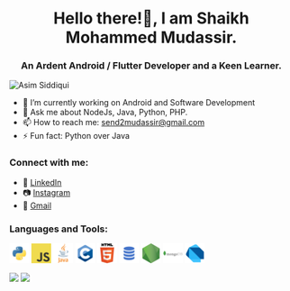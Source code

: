 <h1 align="center" >Hello there!👋, I am Shaikh Mohammed Mudassir.</h1>

<h3 align="center">An Ardent Android / Flutter Developer and a Keen Learner.</h3>
<p align="left"> <img src="https://komarev.com/ghpvc/?username=AsimAhmedSiddiquii" alt="Asim Siddiqui" /> </p>

-   🔭 I’m currently working on Android and Software Development
-   💬 Ask me about NodeJs, Java, Python, PHP.
-   📫 How to reach me: send2mudassir@gmail.com
-   ⚡ Fun fact: Python over Java

### Connect with me:

- 💼 [LinkedIn](https://www.linkedin.com/in/asim-ahmed-siddiqui-0b5904163/)
- 📷 [Instagram](https://www.instagram.com/sheikh7mudassir/)
- 📧 [Gmail](mailto:siddiquimim.s@gmail.com)

### Languages and Tools:

<p>
<img height="35" src="https://raw.githubusercontent.com/github/explore/80688e429a7d4ef2fca1e82350fe8e3517d3494d/topics/python/python.png">

<img height="35" src="https://raw.githubusercontent.com/github/explore/80688e429a7d4ef2fca1e82350fe8e3517d3494d/topics/javascript/javascript.png">

<img height="35" src="https://raw.githubusercontent.com/github/explore/80688e429a7d4ef2fca1e82350fe8e3517d3494d/topics/java/java.png">

<img height="35" src="https://raw.githubusercontent.com/github/explore/80688e429a7d4ef2fca1e82350fe8e3517d3494d/topics/c/c.png">

<img height="35" src="https://raw.githubusercontent.com/github/explore/80688e429a7d4ef2fca1e82350fe8e3517d3494d/topics/html/html.png">

<img height="35" src="https://raw.githubusercontent.com/github/explore/80688e429a7d4ef2fca1e82350fe8e3517d3494d/topics/sql/sql.png">

<img height="35" src="https://raw.githubusercontent.com/github/explore/80688e429a7d4ef2fca1e82350fe8e3517d3494d/topics/nodejs/nodejs.png">

<img height="35" src="https://raw.githubusercontent.com/github/explore/80688e429a7d4ef2fca1e82350fe8e3517d3494d/topics/mongodb/mongodb.png">
 
<img height="35" src="https://raw.githubusercontent.com/github/explore/80688e429a7d4ef2fca1e82350fe8e3517d3494d/topics/dart/dart.png">
</p>


<img src="https://github-readme-stats.vercel.app/api?username=ShaikhMudassir7&count_private=true&&show_icons=true&hide_border=false&title_color=ffffff&text_color=daf7dc&icon_color=bb2acf&bg_color=191919">

<img src="https://github-readme-stats.vercel.app/api/top-langs/?username=ShaikhMudassir7&layout=compact&hide_border=false&title_color=ffffff&text_color=daf7dc&icon_color=bb2acf&bg_color=191919">


<!--
**ShaikhMudassir7/ShaikhMudassir7** is a ✨ _special_ ✨ repository because its `README.md` (this file) appears on your GitHub profile.

Here are some ideas to get you started:

- 🔭 I’m currently working on 
- 🌱 I’m currently learning ...
- 👯 I’m looking to collaborate on ...
- 🤔 I’m looking for help with ...
- 💬 Ask me about ...
- 📫 How to reach me: ...
- 😄 Pronouns: ...
- ⚡ Fun fact: ...
-->
